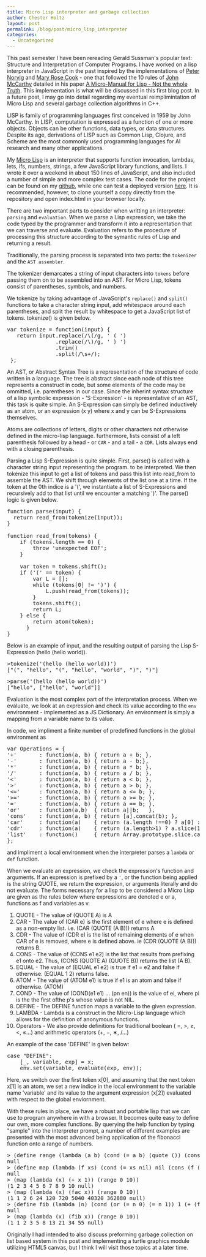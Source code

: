```yaml
---
title: Micro Lisp interpreter and garbage collection
author: Chester Holtz
layout: post
permalink: /blog/post/micro_lisp_interpreter
categories:
  - Uncategorized
---
```


This past semester I have been rereading Gerald Sussman's popular text: Structure and Interpretation of Computer Programs. I have worked on a lisp interpreter in JavaScript in the past inspired by the implementations of [Peter Norvig][5] and [Mary Rose Cook][6] - one that followed the 10 rules of [John McCarthy][1] detailed in his paper [A Micro-Manual for Lisp - Not the whole Truth][2]. This implementation is what will be discussed in this first blog post. In a future post, I may go into detail regarding my eventual reimplimintation of Micro Lisp and several garbage collection algorithms in C++.

LISP is family of programming languages first conceived in 1959 by John McCarthy. In LISP, computation is expressed as a function of one or more objects. Objects can be other functions, data types, or data structures. Despite its age, derivations of LISP such as Common Lisp, Clojure, and Scheme are the most commonly used programming languages for AI research and many other applications.

My [Micro Lisp][3] is an interpreter that supports function invocation, lambdas, lets, ifs, numbers, strings, a few JavaScript library functions, and lists. I wrote it over a weekend in about 150 lines of JavaScript, and also included a number of simple and more complex test cases. The code for the project can be found on my [github][3], while one can test a deployed version [here][4]. It is recommended, however, to clone yourself a copy directly from the repository and open index.html in your browser locally.

There are two important parts to consider when writting an interpreter: `parsing` and `evaluation`. When we parse a Lisp expression, we take the code typed by the programmer and transform  it into a representation that we can traverse and evaluate. Evaluation refers to the procedure of processing this structure according to the symantic rules of Lisp and returning a result.

Traditionally, the parsing process is separated into two parts: the `tokenizer` and the `AST assembler`. 

The tokenizer demarcates a string of input characters into `tokens` before passing them on to be assembled into an AST. For Micro Lisp, tokens consist of parentheses, symbols, and numbers.

We tokenize by taking advantage of JavaScript's `replace()` and `split()` functions to take a character string input, add whitespace around each parentheses, and split the result by whitespace to get a JavaScript list of tokens. tokenize() is given below.

<pre class="prettyprint linenums">var tokenize = function(input) {
   return input.replace(/\(/g, ' ( ')
               .replace(/\)/g, ' ) ')
               .trim()
               .split(/\s+/);
 };
</pre>

An AST, or Abstract Syntax Tree is a representation of the structure of code written in a language. The tree is abstract since each node of this tree represents a construct in code, but some elements of the code may be ommitted, i.e. parentheses in our case. Since the inherint syntax structure of a lisp symbolic expression - 'S-Expression' - is representative of an AST, this task is quite simple. An S-Expression can simply be defined inductively as an atom, or an expression (x y) where x and y can be S-Expressions themselves.

Atoms are collections of letters, digits or other characters not otherwise defined in the micro-lisp language. furthermore, lists consist of a left parenthesis followed by a head - or `CAR` - and a tail - a `CDR`. Lists always end with a closing parenthesis.

Parsing a Lisp S-Expression is quite simple. First, parse() is called with a character string input representing the program. to be interpreted. We then tokenize this input to get a list of tokens and pass this list into read_from to assemble the AST. We shift through elements of the list one at a time. If the token at the 0th indice is a '(', we instantiate a list of S-Expressions and recursively add to that list until we encounter a matching ')'. The parse() logic is given below.

<pre class="prettyprint linenums">function parse(input) {
  return read_from(tokenize(input));
}

function read_from(tokens) {
    if (tokens.length == 0) {
        throw 'unexpected EOF';
    }

    var token = tokens.shift();
    if ('(' == token) {
        var L = [];
        while (tokens[0] != ')') {
            L.push(read_from(tokens));
        }
        tokens.shift();
        return L;
    } else {
        return atom(token);
      }
}
</pre>

Below is an example of input, and the resulting output of parsing the Lisp S-Expression (hello (hello world)).

<pre class="prettyprint linenums">>tokenize('(hello (hello world))')
["(", "hello", "(", "hello", "world", ")", ")"]
</pre>

<pre class="prettyprint linenums">>parse('(hello (hello world))')
["hello", ["hello", "world"]]
</pre>

Evaluation is the most complex part of the interpretation process. When we evaluate, we look at an expression and check its value according to the `env` environment - implemented as a JS Dictionary. An environment is simply a mapping from a variable name to its value. 

In code, we impliment a finite number of predefined functions in the global environment as

<pre class="prettyprint linenums">
var Operations = {
'+'       : function(a, b) { return a + b; },
'-'       : function(a, b) { return a - b;},
'*'       : function(a, b) { return a * b; },
'/'       : function(a, b) { return a / b; },
'<'       : function(a, b) { return a < b; },
'>'       : function(a, b) { return a > b; },
'<='      : function(a, b) { return a <= b; },
'>='      : function(a, b) { return a >= b; },
'='       : function(a, b) { return a == b; },
'or'      : function(a,b)  { return a||b;   },
'cons'    : function(a, b) { return [a].concat(b); },
'car'     : function(a)    { return (a.length !==0) ? a[0] : null; },
'cdr'     : function(a)    { return (a.length>1) ? a.slice(1) : null; },
'list'    : function()     { return Array.prototype.slice.call(arguments); },
};
</pre>

and impliment a local environment when the interpreter parses a `lambda` or `def` function.

When we evaluate an expression, we check the expression's function and arguments. If an expression is prefixed by a `'`, or the function being applied is the string QUOTE, we return the expression, or arguments literally and do not evaluate. The forms necessary for a lisp to be considered a Micro Lisp are given as the rules below where expressions are denoted e or a, functions as f and variables as v.

1. QUOTE - The value of (QUOTE A) is A
2. CAR - The value of (CAR e) is the first element of e where e is defined as a non-empty list. i.e. (CAR (QUOTE (A B))) returns A
3. CDR - The value of (CDR e) is the list of remaining elements of e when CAR of e is removed, where e is defined above. ie (CDR (QUOTE (A B))) returns B.
4. CONS - The value of (CONS e1 e2) is the list that results from prefixing e1 onto e2. Thus, (CONS (QUOTE A) (QUOTE B)) returns the list (A B).
5. EQUAL - The value of (EQUAL e1 e2) is true if e1 = e2 and false if otherwise. (EQUAL 1 2) returns false.
6. ATOM - The value of (ATOM e1) is true if e1 is an atom and false if otherwise. (ATOM)
7. COND - The value of (COND(e1 e1) ... (pn en)) is the value of ei, where pi is the the first ofthe p's whose value is not NIL.
8. DEFINE - The DEFINE function maps a variable to the given expression.
9. LAMBDA - Lambda is a construct in the Micro-Lisp language which allows for the definition
of anonymous functions.
10. Operators - We also provide definitions for traditional boolean ( =, >, ≥, <, ≤...) and
arithmetic operators (+, −, ∗, /...)

An example of the case 'DEFINE' is given below:

<pre class="prettyprint linenums">
case "DEFINE":
    [_, variable, exp] = x;
    env.set(variable, evaluate(exp, env));
</pre>

Here, we switch over the first token x\[0\], and assuming that the next token x\[1\] is an atom, we set a new indice in the local environment to the variable name 'variable' and its value to the argument expression (x\[2\])  evaluated with respect to the global enviornment.

With these rules in place, we have a robust and portable lisp that we can use to program anywhere in with a browser. It becomes quite easy to define our own, more complex functions. By querying the help function by typing "sample" into the interpreter prompt, a number of different examples are presented with the most advanced being application of the fibonacci function onto a range of numbers.

<pre class="prettyprint linenums">> (define range (lambda (a b) (cond (= a b) (quote ()) (cons a (range (+ a 1) b)))))
null
> (define map (lambda (f xs) (cond (= xs nil) nil (cons (f (car xs)) (map f (cdr xs))))))
null
> (map (lambda (x) (+ x 1)) (range 0 10))
(1 2 3 4 5 6 7 8 9 10 null)
> (map (lambda (x) (fac x)) (range 0 10))
(1 1 2 6 24 120 720 5040 40320 362880 null)
> (define fib (lambda (n) (cond (or (= n 0) (= n 1)) 1 (+ (fib (- n 1)) (fib (- n 2))))))
null
> (map (lambda (x) (fib x)) (range 0 10))
(1 1 2 3 5 8 13 21 34 55 null)</pre>

Originally I had intended to also discuss preforming garbage collection on list based system in this post and implementing a turtle graphics module utilizing HTML5 canvas, but I think I will visit those topics at a later time. 

[1]: https://en.wikipedia.org/wiki/John_McCarthy_(computer_scientist)
[2]: http://www.cse.sc.edu/~mgv/csce330f13/micromanualLISP.pdf
[3]: http://github.com/Choltz95/microlispjs
[4]: http://littlelispjs.divshot.io/
[5]: https://en.wikipedia.org/wiki/Peter_Norvig
[6]: https://github.com/maryrosecook
